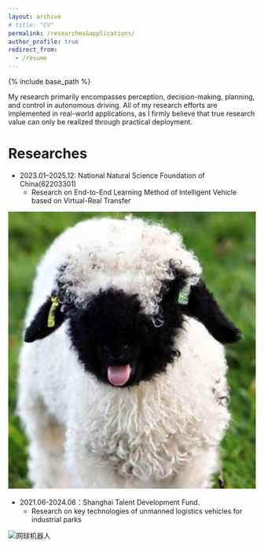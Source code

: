 ```yaml
---
layout: archive
# title: "CV"
permalink: /researches&applications/
author_profile: true
redirect_from:
  - /resume
---
```


{% include base_path %}



My research primarily encompasses perception, decision-making, planning, and control in autonomous driving. All of my research efforts are implemented in real-world applications, as I firmly believe that true research value can only be realized through practical deployment.


Researches
======

* 2023.01–2025.12: National Natural Science Foundation of China(62203301)
  * Research on End-to-End Learning Method of Intelligent Vehicle based on  Virtual-Real Transfer

![网球机器人](../images/Reddit.jpg)

* 2021.06-2024.06：Shanghai Talent Development Fund. 
  * Research on key technologies of unmanned logistics vehicles for industrial parks

<img src="../images/tennis_robot.jpg" alt="网球机器人" width="300">


